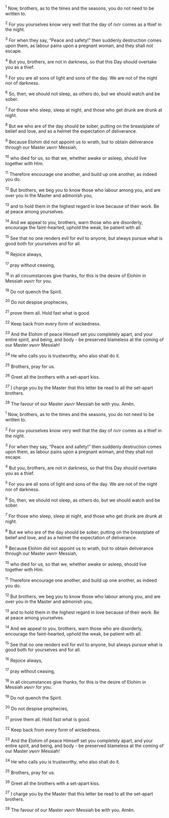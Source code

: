 <sup>1</sup> Now, brothers, as to the times and the seasons, you do not need to be written to.

<sup>2</sup> For you yourselves know very well that the day of יהוה comes as a thief in the night.

<sup>3</sup> For when they say, “Peace and safety!” then suddenly destruction comes upon them, as labour pains upon a pregnant woman, and they shall not escape.

<sup>4</sup> But you, brothers, are not in darkness, so that this Day should overtake you as a thief.

<sup>5</sup> For you are all sons of light and sons of the day. We are not of the night nor of darkness.

<sup>6</sup> So, then, we should not sleep, as others do, but we should watch and be sober.

<sup>7</sup> For those who sleep, sleep at night, and those who get drunk are drunk at night.

<sup>8</sup> But we who are of the day should be sober, putting on the breastplate of belief and love, and as a helmet the expectation of deliverance.

<sup>9</sup> Because Elohim did not appoint us to wrath, but to obtain deliverance through our Master יהושע Messiah,

<sup>10</sup> who died for us, so that we, whether awake or asleep, should live together with Him.

<sup>11</sup> Therefore encourage one another, and build up one another, as indeed you do.

<sup>12</sup> But brothers, we beg you to know those who labour among you, and are over you in the Master and admonish you,

<sup>13</sup> and to hold them in the highest regard in love because of their work. Be at peace among yourselves.

<sup>14</sup> And we appeal to you, brothers, warn those who are disorderly, encourage the faint-hearted, uphold the weak, be patient with all.

<sup>15</sup> See that no one renders evil for evil to anyone, but always pursue what is good both for yourselves and for all.

<sup>16</sup> Rejoice always,

<sup>17</sup> pray without ceasing,

<sup>18</sup> in all circumstances give thanks, for this is the desire of Elohim in Messiah יהושע for you.

<sup>19</sup> Do not quench the Spirit.

<sup>20</sup> Do not despise prophecies,

<sup>21</sup> prove them all. Hold fast what is good.

<sup>22</sup> Keep back from every form of wickedness.

<sup>23</sup> And the Elohim of peace Himself set you completely apart, and your entire spirit, and being, and body - be preserved blameless at the coming of our Master יהושע Messiah!

<sup>24</sup> He who calls you is trustworthy, who also shall do it.

<sup>25</sup> Brothers, pray for us.

<sup>26</sup> Greet all the brothers with a set-apart kiss.

<sup>27</sup> I charge you by the Master that this letter be read to all the set-apart brothers.

<sup>28</sup> The favour of our Master יהושע Messiah be with you. Amĕn.

<sup>1</sup> Now, brothers, as to the times and the seasons, you do not need to be written to.

<sup>2</sup> For you yourselves know very well that the day of יהוה comes as a thief in the night.

<sup>3</sup> For when they say, “Peace and safety!” then suddenly destruction comes upon them, as labour pains upon a pregnant woman, and they shall not escape.

<sup>4</sup> But you, brothers, are not in darkness, so that this Day should overtake you as a thief.

<sup>5</sup> For you are all sons of light and sons of the day. We are not of the night nor of darkness.

<sup>6</sup> So, then, we should not sleep, as others do, but we should watch and be sober.

<sup>7</sup> For those who sleep, sleep at night, and those who get drunk are drunk at night.

<sup>8</sup> But we who are of the day should be sober, putting on the breastplate of belief and love, and as a helmet the expectation of deliverance.

<sup>9</sup> Because Elohim did not appoint us to wrath, but to obtain deliverance through our Master יהושע Messiah,

<sup>10</sup> who died for us, so that we, whether awake or asleep, should live together with Him.

<sup>11</sup> Therefore encourage one another, and build up one another, as indeed you do.

<sup>12</sup> But brothers, we beg you to know those who labour among you, and are over you in the Master and admonish you,

<sup>13</sup> and to hold them in the highest regard in love because of their work. Be at peace among yourselves.

<sup>14</sup> And we appeal to you, brothers, warn those who are disorderly, encourage the faint-hearted, uphold the weak, be patient with all.

<sup>15</sup> See that no one renders evil for evil to anyone, but always pursue what is good both for yourselves and for all.

<sup>16</sup> Rejoice always,

<sup>17</sup> pray without ceasing,

<sup>18</sup> in all circumstances give thanks, for this is the desire of Elohim in Messiah יהושע for you.

<sup>19</sup> Do not quench the Spirit.

<sup>20</sup> Do not despise prophecies,

<sup>21</sup> prove them all. Hold fast what is good.

<sup>22</sup> Keep back from every form of wickedness.

<sup>23</sup> And the Elohim of peace Himself set you completely apart, and your entire spirit, and being, and body - be preserved blameless at the coming of our Master יהושע Messiah!

<sup>24</sup> He who calls you is trustworthy, who also shall do it.

<sup>25</sup> Brothers, pray for us.

<sup>26</sup> Greet all the brothers with a set-apart kiss.

<sup>27</sup> I charge you by the Master that this letter be read to all the set-apart brothers.

<sup>28</sup> The favour of our Master יהושע Messiah be with you. Amĕn.

